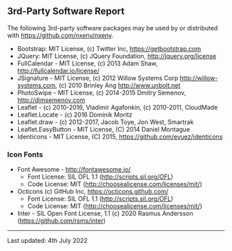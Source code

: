 ## 3rd-Party Software Report

The following 3rd-party software packages may be used by or distributed with <https://github.com/nxenv/nxenv>.

- Bootstrap: MIT License, (c) Twitter Inc, <https://getbootstrap.com>
- JQuery: MIT License, (c) JQuery Foundation, <http://jquery.org/license>
- FullCalendar - MIT License, (c) 2013 Adam Shaw, <http://fullcalendar.io/license/>
- JSignature - MIT License, (c) 2012 Willow Systems Corp <http://willow-systems.com>, (c) 2010 Brinley Ang <http://www.unbolt.net>
- PhotoSwipe - MIT License, (c) 2014-2015 Dmitry Semenov, <http://dimsemenov.com>
- Leaflet - (c) 2010-2016, Vladimir Agafonkin, (c) 2010-2011, CloudMade
- Leaflet.Locate - (c) 2016 Dominik Moritz
- Leaflet.draw - (c) 2012-2017, Jacob Toye, Jon West, Smartrak
- Leaflet.EasyButton - MIT License, (C) 2014 Daniel Montague
- Identicons - MIT License, (C) 2015, <https://github.com/evuez/identicons>

### Icon Fonts

- Font Awesome - <http://fontawesome.io/>
  - Font License: SIL OFL 1.1 (<http://scripts.sil.org/OFL>)
  - Code License: MIT (<http://choosealicense.com/licenses/mit/>)
- Octicons (c) GitHub Inc, <https://octicons.github.com/>
  - Font License: SIL OFL 1.1 (<http://scripts.sil.org/OFL>)
  - Code License: MIT (<http://choosealicense.com/licenses/mit/>)
- Inter - SIL Open Font License, 1.1 (c) 2020 Rasmus Andersson (<https://github.com/rsms/inter>)

---

Last updated: 4th July 2022
